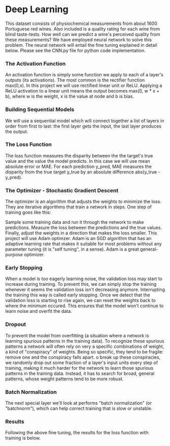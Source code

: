 # Deep Learning
This dataset consists of physiochemical measurements from about 1600 Portuguese red wines. Also 
included is a quality rating for each wine from blind taste-tests. 
How well can we predict a wine's perceived quality from these measurements?
We have employed neural network to solve this problem. The neural network will entail the fine tuning explained in detail below.
Please see the CNN.py file for python code implementation.
### The Activation Function
An activation function is simply some function we apply to each of a layer's outputs (its activations). 
The most common is the rectifier function  max(0,x).
In this project we will use rectified linear unit or ReLU. Applying a ReLU activation to a linear unit means 
the output becomes max(0, w * x + b), where w is the weight, x is the value at node and b is bias.

### Building Sequential Models
We will use a sequential model which will connect together a list of layers in order from first to last: 
the first layer gets the input, the last layer produces the output. 

### The Loss Function
The loss function measures the disparity between the the target's true value and the value the model predicts.
In this case we will use mean absolute error or MAE. For each prediction y_pred, 
MAE measures the disparity from the true target y_true by an absolute difference abs(y_true - y_pred).

### The Optimizer - Stochastic Gradient Descent
The optimizer is an algorithm that adjusts the weights to minimize the loss.
They are iterative algorithms that train a network in steps. One step of training goes like this:

Sample some training data and run it through the network to make predictions.
Measure the loss between the predictions and the true values.
Finally, adjust the weights in a direction that makes the loss smaller.
This project will use Adam optimzer. Adam is an SGD algorithm that has an adaptive learning rate that makes it suitable for most problems without any parameter 
tuning (it is "self tuning", in a sense). Adam is a great general-purpose optimizer.

### Early Stopping
When a model is too eagerly learning noise, the validation loss may start to increase during training. To prevent this, we can simply stop the training whenever
it seems the validation loss isn't decreasing anymore. Interrupting the training this way is called early stopping.
Once we detect that the validation loss is starting to rise again, we can reset the weights back to where the minimum occured. 
This ensures that the model won't continue to learn noise and overfit the data.

### Dropout
To prevent the model from overfitting (a situation where a network is learning spurious patterns in the training data).
To recognize these spurious patterns a network will often rely on very a specific combinations of weight, a kind of "conspiracy" of weights. 
Being so specific, they tend to be fragile: remove one and the conspiracy falls apart.
o break up these conspiracies, we randomly drop out some fraction of a layer's input units every step of training, making it much harder 
for the network to learn those spurious patterns in the training data. Instead, it has to search for broad, general patterns, whose weight
patterns tend to be more robust.

### Batch Normalization
The next special layer we'll look at performs "batch normalization" (or "batchnorm"), 
which can help correct training that is slow or unstable.

### Results
Following the above fine tuning, the results for the loss function with training is below.

